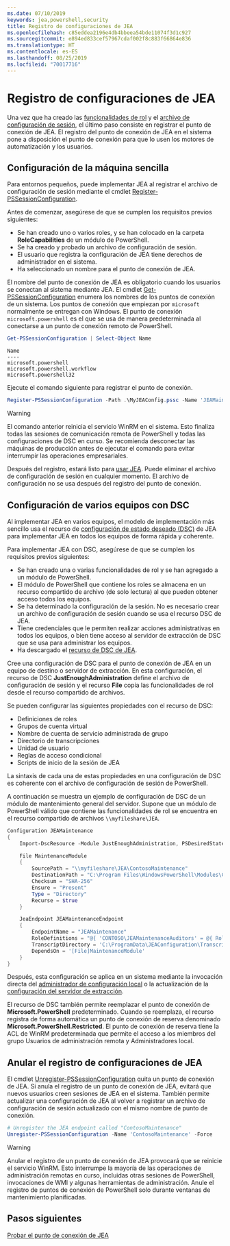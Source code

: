 ```yaml
---
ms.date: 07/10/2019
keywords: jea,powershell,security
title: Registro de configuraciones de JEA
ms.openlocfilehash: c85eddea2196e4db4bbeea54bde11074f3d1c927
ms.sourcegitcommit: e894ed833cef57967cdaf002f8c883f66864e836
ms.translationtype: HT
ms.contentlocale: es-ES
ms.lasthandoff: 08/25/2019
ms.locfileid: "70017716"
---
```

# <a name="registering-jea-configurations"></a>Registro de configuraciones de JEA

Una vez que ha creado las [funcionalidades de rol](role-capabilities.md) y el [archivo de configuración de sesión](session-configurations.md), el último paso consiste en registrar el punto de conexión de JEA. El registro del punto de conexión de JEA en el sistema pone a disposición el punto de conexión para que lo usen los motores de automatización y los usuarios.

## <a name="single-machine-configuration"></a>Configuración de la máquina sencilla

Para entornos pequeños, puede implementar JEA al registrar el archivo de configuración de sesión mediante el cmdlet [Register-PSSessionConfiguration](/powershell/module/microsoft.powershell.core/register-pssessionconfiguration).

Antes de comenzar, asegúrese de que se cumplen los requisitos previos siguientes:

- Se han creado uno o varios roles, y se han colocado en la carpeta **RoleCapabilities** de un módulo de PowerShell.
- Se ha creado y probado un archivo de configuración de sesión.
- El usuario que registra la configuración de JEA tiene derechos de administrador en el sistema.
- Ha seleccionado un nombre para el punto de conexión de JEA.

El nombre del punto de conexión de JEA es obligatorio cuando los usuarios se conectan al sistema mediante JEA. El cmdlet [Get-PSSessionConfiguration](/powershell/module/microsoft.powershell.core/get-pssessionconfiguration) enumera los nombres de los puntos de conexión de un sistema. Los puntos de conexión que empiezan por `microsoft` normalmente se entregan con Windows. El punto de conexión `microsoft.powershell` es el que se usa de manera predeterminada al conectarse a un punto de conexión remoto de PowerShell.

```powershell
Get-PSSessionConfiguration | Select-Object Name
```

```Output
Name
----
microsoft.powershell
microsoft.powershell.workflow
microsoft.powershell32
```

Ejecute el comando siguiente para registrar el punto de conexión.

```powershell
Register-PSSessionConfiguration -Path .\MyJEAConfig.pssc -Name 'JEAMaintenance' -Force
```

> [!WARNING]
> El comando anterior reinicia el servicio WinRM en el sistema. Esto finaliza todas las sesiones de comunicación remota de PowerShell y todas las configuraciones de DSC en curso. Se recomienda desconectar las máquinas de producción antes de ejecutar el comando para evitar interrumpir las operaciones empresariales.

Después del registro, estará listo para [usar JEA](using-jea.md). Puede eliminar el archivo de configuración de sesión en cualquier momento. El archivo de configuración no se usa después del registro del punto de conexión.

## <a name="multi-machine-configuration-with-dsc"></a>Configuración de varios equipos con DSC

Al implementar JEA en varios equipos, el modelo de implementación más sencillo usa el recurso de [configuración de estado deseado (DSC)](/powershell/dsc/overview) de JEA para implementar JEA en todos los equipos de forma rápida y coherente.

Para implementar JEA con DSC, asegúrese de que se cumplen los requisitos previos siguientes:

- Se han creado una o varias funcionalidades de rol y se han agregado a un módulo de PowerShell.
- El módulo de PowerShell que contiene los roles se almacena en un recurso compartido de archivo (de solo lectura) al que pueden obtener acceso todos los equipos.
- Se ha determinado la configuración de la sesión. No es necesario crear un archivo de configuración de sesión cuando se usa el recurso DSC de JEA.
- Tiene credenciales que le permiten realizar acciones administrativas en todos los equipos, o bien tiene acceso al servidor de extracción de DSC que se usa para administrar los equipos.
- Ha descargado el [recurso de DSC de JEA](https://github.com/PowerShell/JEA/tree/master/DSC%20Resource).

Cree una configuración de DSC para el punto de conexión de JEA en un equipo de destino o servidor de extracción. En esta configuración, el recurso de DSC **JustEnoughAdministration** define el archivo de configuración de sesión y el recurso **File** copia las funcionalidades de rol desde el recurso compartido de archivos.

Se pueden configurar las siguientes propiedades con el recurso de DSC:

- Definiciones de roles
- Grupos de cuenta virtual
- Nombre de cuenta de servicio administrada de grupo
- Directorio de transcripciones
- Unidad de usuario
- Reglas de acceso condicional
- Scripts de inicio de la sesión de JEA

La sintaxis de cada una de estas propiedades en una configuración de DSC es coherente con el archivo de configuración de sesión de PowerShell.

A continuación se muestra un ejemplo de configuración de DSC de un módulo de mantenimiento general del servidor. Supone que un módulo de PowerShell válido que contiene las funcionalidades de rol se encuentra en el recurso compartido de archivos `\\myfileshare\JEA`.

```powershell
Configuration JEAMaintenance
{
    Import-DscResource -Module JustEnoughAdministration, PSDesiredStateConfiguration

    File MaintenanceModule
    {
        SourcePath = "\\myfileshare\JEA\ContosoMaintenance"
        DestinationPath = "C:\Program Files\WindowsPowerShell\Modules\ContosoMaintenance"
        Checksum = "SHA-256"
        Ensure = "Present"
        Type = "Directory"
        Recurse = $true
    }

    JeaEndpoint JEAMaintenanceEndpoint
    {
        EndpointName = "JEAMaintenance"
        RoleDefinitions = "@{ 'CONTOSO\JEAMaintenanceAuditors' = @{ RoleCapabilities = 'GeneralServerMaintenance-Audit' }; 'CONTOSO\JEAMaintenanceAdmins' = @{ RoleCapabilities = 'GeneralServerMaintenance-Audit', 'GeneralServerMaintenance-Admin' } }"
        TranscriptDirectory = 'C:\ProgramData\JEAConfiguration\Transcripts'
        DependsOn = '[File]MaintenanceModule'
    }
}
```

Después, esta configuración se aplica en un sistema mediante la invocación directa del [administrador de configuración local](/powershell/dsc/managing-nodes/metaConfig) o la actualización de la [configuración del servidor de extracción](/powershell/dsc/pull-server/pullServer).

El recurso de DSC también permite reemplazar el punto de conexión de **Microsoft.PowerShell** predeterminado. Cuando se reemplaza, el recurso registra de forma automática un punto de conexión de reserva denominado **Microsoft.PowerShell.Restricted**. El punto de conexión de reserva tiene la ACL de WinRM predeterminada que permite el acceso a los miembros del grupo Usuarios de administración remota y Administradores local.

## <a name="unregistering-jea-configurations"></a>Anular el registro de configuraciones de JEA

El cmdlet [Unregister-PSSessionConfiguration](/powershell/module/microsoft.powershell.core/Unregister-PSSessionConfiguration) quita un punto de conexión de JEA. Si anula el registro de un punto de conexión de JEA, evitará que nuevos usuarios creen sesiones de JEA en el sistema. También permite actualizar una configuración de JEA al volver a registrar un archivo de configuración de sesión actualizado con el mismo nombre de punto de conexión.

```powershell
# Unregister the JEA endpoint called "ContosoMaintenance"
Unregister-PSSessionConfiguration -Name 'ContosoMaintenance' -Force
```

> [!WARNING]
> Anular el registro de un punto de conexión de JEA provocará que se reinicie el servicio WinRM. Esto interrumpe la mayoría de las operaciones de administración remotas en curso, incluidas otras sesiones de PowerShell, invocaciones de WMI y algunas herramientas de administración. Anule el registro de puntos de conexión de PowerShell solo durante ventanas de mantenimiento planificadas.

## <a name="next-steps"></a>Pasos siguientes

[Probar el punto de conexión de JEA](using-jea.md)
